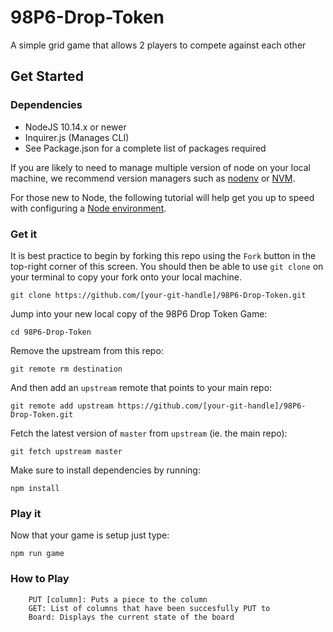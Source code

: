 # 98P6-Drop-Token

A simple grid game that allows 2 players to compete against each other

## Get Started

### Dependencies

- NodeJS 10.14.x or newer
- Inquirer.js (Manages CLI)
- See Package.json for a complete list of packages required

If you are likely to need to manage multiple version of node on your local machine, we recommend version managers such as [nodenv](https://github.com/nodenv/nodenv) or [NVM](https://github.com/creationix/nvm/blob/master/README.md).

For those new to Node, the following tutorial will help get you up to speed with configuring a [Node environment](https://nodejs.org/en/docs/guides/getting-started-guide/).

### Get it

It is best practice to begin by forking this repo using the `Fork` button in the top-right corner of this screen. You should then be able to use `git clone` on your terminal to copy your fork onto your local machine.

    git clone https://github.com/[your-git-handle]/98P6-Drop-Token.git

Jump into your new local copy of the 98P6 Drop Token Game:

    cd 98P6-Drop-Token

Remove the upstream from this repo:

    git remote rm destination

And then add an `upstream` remote that points to your main repo:

    git remote add upstream https://github.com/[your-git-handle]/98P6-Drop-Token.git

Fetch the latest version of `master` from `upstream` (ie. the main repo):

    git fetch upstream master

Make sure to install dependencies by running:

    npm install

### Play it

Now that your game is setup just type:

    npm run game

### How to Play

```
    PUT [column]: Puts a piece to the column
    GET: List of columns that have been succesfully PUT to
    Board: Displays the current state of the board

```
